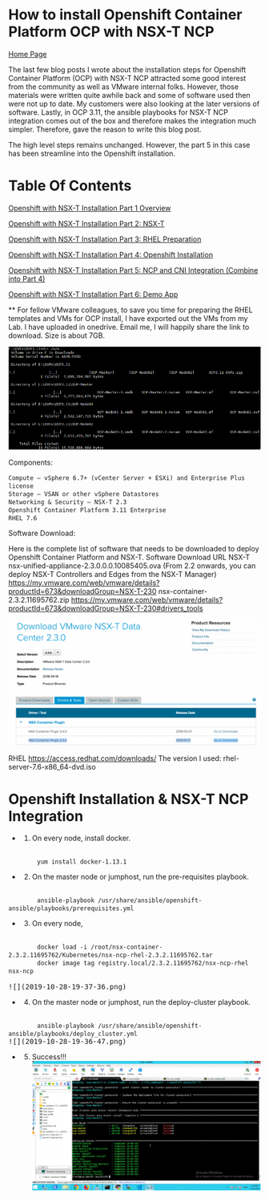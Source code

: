 # How to install Openshift Container Platform OCP with NSX-T NCP
[Home Page](https://github.com/vincenthanjs/openshift3.11-ncp2.4)



The last few blog posts I wrote about the installation steps for Openshift Container Platform (OCP) with NSX-T NCP attracted some good interest from the community as well as VMware internal folks. However, those materials were written quite awhile back and some of software used then were not up to date. My customers were also looking at the later versions of software. Lastly, in OCP 3.11, the ansible playbooks for NSX-T NCP integration comes out of the box and therefore makes the integration much simpler. Therefore, gave the reason to write this blog post.

The high level steps remains unchanged. However, the part 5 in this case has been streamline into the Openshift installation.

# Table Of Contents
[Openshift with NSX-T Installation Part 1 Overview](https://github.com/vincenthanjs/openshift3.11-ncp2.4)

[Openshift with NSX-T Installation Part 2: NSX-T](https://github.com/vincenthanjs/openshift3.11-ncp2.4)

[Openshift with NSX-T Installation Part 3: RHEL Preparation](https://github.com/vincenthanjs/openshift3.11-ncp2.4)

[Openshift with NSX-T Installation Part 4: Openshift Installation](https://github.com/vincenthanjs/openshift3.11-ncp2.4)

[Openshift with NSX-T Installation Part 5: NCP and CNI Integration (Combine into Part 4)](https://github.com/vincenthanjs/openshift3.11-ncp2.4)

[Openshift with NSX-T Installation Part 6: Demo App](https://github.com/vincenthanjs/openshift3.11-ncp2.4)


** For fellow VMware colleagues, to save you time for preparing the RHEL templates and VMs for OCP install, I have exported out the VMs from my Lab. I have uploaded in onedrive. Email me, I will happily share the link to download. Size is about 7GB.

![](2019-10-28-19-35-05.png)



Components:

    Compute – vSphere 6.7+ (vCenter Server + ESXi) and Enterprise Plus license
    Storage – VSAN or other vSphere Datastores
    Networking & Security – NSX-T 2.3
    Openshift Container Platform 3.11 Enterprise
    RHEL 7.6

Software Download:

Here is the complete list of software that needs to be downloaded to deploy Openshift Container Platform and NSX-T.
Software 	Download URL
NSX-T 	nsx-unified-appliance-2.3.0.0.0.10085405.ova (From 2.2 onwards, you can deploy NSX-T Controllers and Edges from the NSX-T Manager)
https://my.vmware.com/web/vmware/details?productId=673&downloadGroup=NSX-T-230
nsx-container-2.3.2.11695762.zip https://my.vmware.com/web/vmware/details?productId=673&downloadGroup=NSX-T-230#drivers_tools

![](2019-10-28-19-34-07.png)

RHEL 	https://access.redhat.com/downloads/
The version I used: rhel-server-7.6-x86_64-dvd.iso

# Openshift Installation & NSX-T NCP Integration

* 1. On every node, install docker.
<pre><code>
        yum install docker-1.13.1
</code></pre>

* 2. On the master node or jumphost, run the pre-requisites playbook.

<pre><code>
        ansible-playbook /usr/share/ansible/openshift-ansible/playbooks/prerequisites.yml
</code></pre>

* 3. On every node,

<pre><code>
        docker load -i /root/nsx-container-2.3.2.11695762/Kubernetes/nsx-ncp-rhel-2.3.2.11695762.tar
        docker image tag registry.local/2.3.2.11695762/nsx-ncp-rhel nsx-ncp

</code>![](2019-10-28-19-37-36.png)</pre>


 * 4. On the master node or jumphost, run the deploy-cluster playbook.
<pre><code>
        ansible-playbook /usr/share/ansible/openshift-ansible/playbooks/deploy_cluster.yml
</code>![](2019-10-28-19-36-47.png)</pre>
    

* 5. Success!!!
    ![](2019-10-28-19-38-15.png)